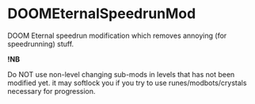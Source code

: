 # DOOMEternalSpeedrunMod
DOOM Eternal speedrun modification which removes annoying (for speedrunning) stuff.

**!NB**

Do NOT use non-level changing sub-mods in levels that has not been modified yet. it may softlock you if you try to use runes/modbots/crystals necessary for progression.
